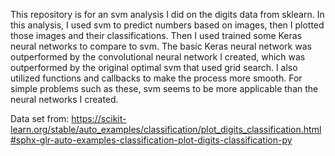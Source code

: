 This repository is for an svm analysis I did on the digits data from sklearn. In this analysis, I used svm to predict numbers based on images, then I plotted those images and their classifications. Then I used trained some Keras neural networks to compare to svm. The basic Keras neural network was outperformed by the convolutional neural network I created, which was outperformed by the original optimal svm that used grid search. I also utilized functions and callbacks to make the process more smooth. For simple problems such as these, svm seems to be more applicable than the neural networks I created.

Data set from:
https://scikit-learn.org/stable/auto_examples/classification/plot_digits_classification.html#sphx-glr-auto-examples-classification-plot-digits-classification-py
